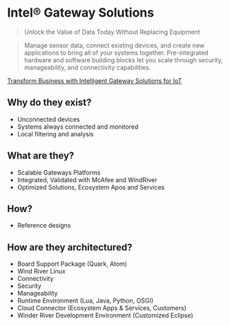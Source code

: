 Intel® Gateway Solutions
==

> Unlock the Value of Data Today Without Replacing Equipment

> Manage sensor data, connect existing devices, and create new applications to bring all of your systems together. Pre-integrated hardware and software building blocks let you scale through security, manageability, and connectivity capabilities.

[Transform Business with Intelligent Gateway Solutions for IoT](http://www.intel.com/content/www/us/en/internet-of-things/gateway-solutions.html)


## Why do they exist?

* Unconnected devices
* Systems always connected and monitored
* Local filtering and analysis

## What are they?

* Scalable Gateways Platforms
* Integrated, Validated with McAfee and WindRiver
* Optimized Solutions, Ecosystem Apos and Services

## How?

* Reference designs

## How are they architectured?

* Board Support Package (Quark, Atom)
* Wind River Linux
* Connectivity
* Security
* Manageability
* Runtime Environment (Lua, Java, Python, OSGI)
* Cloud Connector (Ecosystem Apps & Services, Customers)
* Winder River Development Environment (Customized Eclipse)
